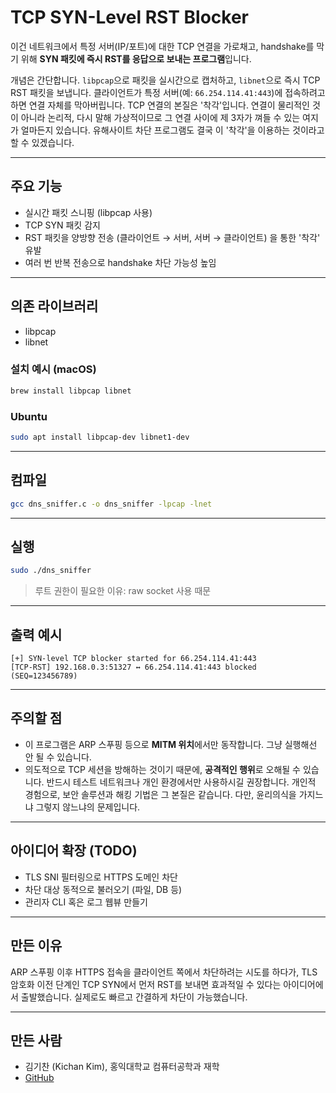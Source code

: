 # TCP SYN-Level RST Blocker

이건 네트워크에서 특정 서버(IP/포트)에 대한 TCP 연결을 가로채고, handshake를 막기 위해 **SYN 패킷에 즉시 RST를 응답으로 보내는 프로그램**입니다.

개념은 간단합니다. `libpcap`으로 패킷을 실시간으로 캡처하고, `libnet`으로 즉시 TCP RST 패킷을 보냅니다. 클라이언트가 특정 서버(예: `66.254.114.41:443`)에 접속하려고 하면 연결 자체를 막아버립니다. TCP 연결의 본질은 '착각'입니다. 연결이 물리적인 것이 아니라 논리적, 다시 말해 가상적이므로 그 연결 사이에 제 3자가 껴들 수 있는 여지가 얼마든지 있습니다. 유해사이트 차단 프로그램도 결국 이 '착각'을 이용하는 것이라고 할 수 있겠습니다. 

---

## 주요 기능

- 실시간 패킷 스니핑 (libpcap 사용)
- TCP SYN 패킷 감지
- RST 패킷을 양방향 전송 (클라이언트 → 서버, 서버 → 클라이언트) 을 통한 '착각' 유발
- 여러 번 반복 전송으로 handshake 차단 가능성 높임

---

## 의존 라이브러리

- libpcap
- libnet

### 설치 예시 (macOS)

```bash
brew install libpcap libnet
```

### Ubuntu

```bash
sudo apt install libpcap-dev libnet1-dev
```

---

## 컴파일

```bash
gcc dns_sniffer.c -o dns_sniffer -lpcap -lnet
```

---

## 실행

```bash
sudo ./dns_sniffer
```

> 루트 권한이 필요한 이유: raw socket 사용 때문

---

## 출력 예시

```
[+] SYN-level TCP blocker started for 66.254.114.41:443
[TCP-RST] 192.168.0.3:51327 ↔ 66.254.114.41:443 blocked (SEQ=123456789)
```

---

## 주의할 점

- 이 프로그램은 ARP 스푸핑 등으로 **MITM 위치**에서만 동작합니다. 그냥 실행해선 안 될 수 있습니다.
- 의도적으로 TCP 세션을 방해하는 것이기 때문에, **공격적인 행위**로 오해될 수 있습니다. 반드시 테스트 네트워크나 개인 환경에서만 사용하시길 권장합니다. 개인적 경험으로, 보안 솔루션과 해킹 기법은 그 본질은 같습니다. 다만, 윤리의식을 가지느냐 그렇지 않느냐의 문제입니다.
---

## 아이디어 확장 (TODO)

- TLS SNI 필터링으로 HTTPS 도메인 차단
- 차단 대상 동적으로 불러오기 (파일, DB 등)
- 관리자 CLI 혹은 로그 웹뷰 만들기

---

## 만든 이유

ARP 스푸핑 이후 HTTPS 접속을 클라이언트 쪽에서 차단하려는 시도를 하다가, TLS 암호화 이전 단계인 TCP SYN에서 먼저 RST를 보내면 효과적일 수 있다는 아이디어에서 출발했습니다. 실제로도 빠르고 간결하게 차단이 가능했습니다.

---

## 만든 사람

- 김기찬 (Kichan Kim), 홍익대학교 컴퓨터공학과 재학
- [GitHub](https://github.com/kkc0218)
